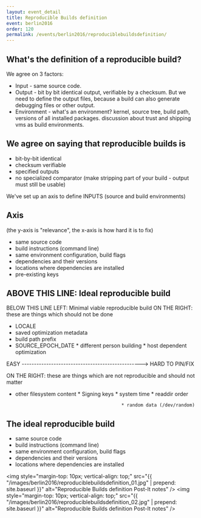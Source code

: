```yaml
---
layout: event_detail
title: Reproducible Builds definition
event: berlin2016
order: 120
permalink: /events/berlin2016/reproduciblebuildsdefinition/
---
```


What's the definition of a reproducible build?
-----------------------------------------------

We agree on 3 factors:

* Input - same source code.
* Output - bit by bit identical output, verifiable by a checksum. But we
need to define the output files, because a build can also generate
debugging files or other output.
* Environment - what's an environment? kernel, source tree, build path,
versions of all installed packages. discussion about trust and shipping
vms as build environments.


We agree on saying that
reproducible builds is
----------------------
* bit-by-bit identical
* checksum verifiable
* specified outputs
* no specialized comparator (make stripping part of your build - output
must still be usable)

We've set up an axis to define INPUTS (source and build environments)

Axis
----

(the y-axis is "relevance", the x-axis is how hard it is to fix)

*  same source code
* build instructions (command line)
* same environment configuration, build flags
* dependencies and their versions
* locations where dependencies are installed
* pre-existing keys

ABOVE THIS LINE: Ideal reproducible build
-------------------------------------------------------------------------
BELOW THIS LINE LEFT: Minimal viable reproducible build
ON THE RIGHT: these are things which should not be done

* LOCALE
* saved optimization metadata
* build path prefix
* SOURCE_EPOCH_DATE
                                             * different person building
                                           * host dependent optimization

EASY -------------------------------------------------> HARD TO PIN/FIX

ON THE RIGHT: these are things which are not reproducible and should not
matter

* other filesystem content
                                                         * Signing keys
                                                         * system time
                                                         * readdir order
                                                                                        
                                             * random data (/dev/random)


The ideal reproducible build
----------------------------
* same source code
* build instructions (command line)
* same environment configuration, build flags
* dependencies and their versions
* locations where dependencies are installed

<img style="margin-top: 10px; vertical-align: top;" src="{{ "/images/berlin2016/reproduciblebuildsdefinition_01.jpg" | prepend: site.baseurl }}" alt="Reproducible Builds definition Post-It notes" />
<img style="margin-top: 10px; vertical-align: top;" src="{{ "/images/berlin2016/reproduciblebuildsdefinition_02.jpg" | prepend: site.baseurl }}" alt="Reproducible Builds definition Post-It notes" />
